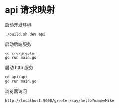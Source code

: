# api 请求映射


启动开发环境

```
./build.sh dev api
```

启动后端服务

```
cd srv/greeter
go run main.go
```

启动 http 服务

```
cd api/api
go run main.go
```

浏览器访问

```
http://localhost:9000/greeter/say/hello?name=Mike
```